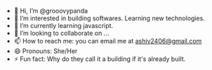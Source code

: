 - 👋 Hi, I’m @grooovypanda
- 👀 I’m interested in building softwares. Learning new technologies.
- 🌱 I’m currently learning javascript.
- 💞️ I’m looking to collaborate on ...
- 📫 How to reach me: you can email me at ashiv2406@gmail.com
- 😄 Pronouns: She/Her
- ⚡ Fun fact: Why do they call it a building if it's already built. 

<!---
grooovypanda/grooovypanda is a ✨ special ✨ repository because its `README.md` (this file) appears on your GitHub profile.
You can click the Preview link to take a look at your changes.
--->
